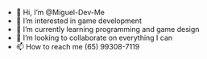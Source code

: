 - 👋 Hi, I’m @Miguel-Dev-Me
- 👀 I’m interested in game development
- 🌱 I’m currently learning programming and game design
- 💞️ I’m looking to collaborate on everything I can
- 📫 How to reach me (65) 99308-7119

<!---
Miguel-Dev-Me/Miguel-Dev-Me is a ✨ special ✨ repository because its `README.md` (this file) appears on your GitHub profile.
You can click the Preview link to take a look at your changes.
--->
